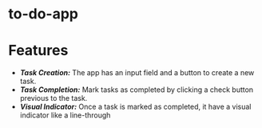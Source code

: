 # to-do-app

# Features
* ___Task Creation:___  The app has an input field and a button to create a new task.
* ___Task Completion:___  Mark tasks as completed by clicking a check button previous to the task.
* ___Visual Indicator:___  Once a task is marked as completed, it have a visual indicator like a line-through
